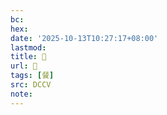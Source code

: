```yaml
---
bc:
hex:
date: '2025-10-13T10:27:17+08:00'
lastmod:
title: 􂘊
url: 􂘊
tags: [餐]
src: DCCV
note:
---
```

